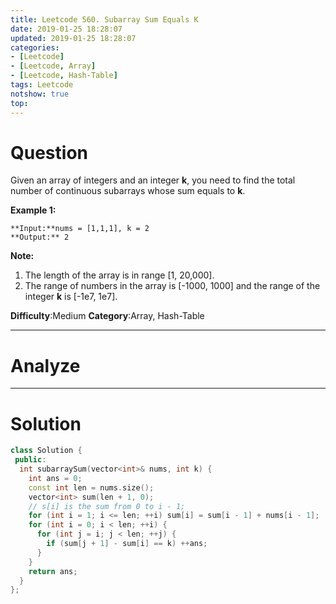 ```yaml
---
title: Leetcode 560. Subarray Sum Equals K
date: 2019-01-25 18:28:07
updated: 2019-01-25 18:28:07
categories: 
- [Leetcode]
- [Leetcode, Array]
- [Leetcode, Hash-Table]
tags: Leetcode
notshow: true
top:
---
```


# Question

Given an array of integers and an integer  **k**, you need to find the total number of continuous subarrays whose sum equals to  **k**.

**Example 1:**  

```
**Input:**nums = [1,1,1], k = 2
**Output:** 2
```

**Note:**  

1. The length of the array is in range [1, 20,000].
2. The range of numbers in the array is [-1000, 1000] and the range of the integer  **k**  is [-1e7, 1e7].

**Difficulty**:Medium
**Category**:Array, Hash-Table

<!-- more -->

------------

# Analyze

------------

# Solution

```cpp
class Solution {
 public:
  int subarraySum(vector<int>& nums, int k) {
    int ans = 0;
    const int len = nums.size();
    vector<int> sum(len + 1, 0);
    // s[i] is the sum from 0 to i - 1;
    for (int i = 1; i <= len; ++i) sum[i] = sum[i - 1] + nums[i - 1];
    for (int i = 0; i < len; ++i) {
      for (int j = i; j < len; ++j) {
        if (sum[j + 1] - sum[i] == k) ++ans;
      }
    }
    return ans;
  }
};
```

<!-- 
------------

# Leetcode Question Summary


------------ -->
